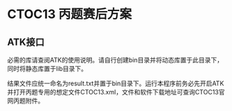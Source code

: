# CTOC13 丙题赛后方案
## ATK接口
必需的库请查阅ATK的使用说明。请自行创建bin目录并将动态库置于此目录下，同时将静态库置于lib目录下。

结果文件应统一命名为result.txt并置于bin目录下。运行本程序前务必先开启ATK并打开丙题专用的想定文件CTOC13.xml，文件和软件下载地址可查询CTOC13官网丙题附件。
